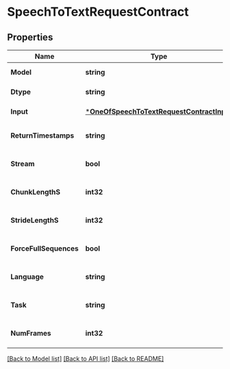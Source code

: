 # SpeechToTextRequestContract

## Properties
Name | Type | Description | Notes
------------ | ------------- | ------------- | -------------
**Model** | **string** |  | [default to null]
**Dtype** | **string** |  | [default to null]
**Input** | [***OneOfSpeechToTextRequestContractInput**](OneOfSpeechToTextRequestContractInput.md) |  | [default to null]
**ReturnTimestamps** | **string** |  | [optional] [default to null]
**Stream** | **bool** |  | [optional] [default to null]
**ChunkLengthS** | **int32** |  | [optional] [default to null]
**StrideLengthS** | **int32** |  | [optional] [default to null]
**ForceFullSequences** | **bool** |  | [optional] [default to null]
**Language** | **string** |  | [optional] [default to null]
**Task** | **string** |  | [optional] [default to null]
**NumFrames** | **int32** |  | [optional] [default to null]

[[Back to Model list]](../README.md#documentation-for-models) [[Back to API list]](../README.md#documentation-for-api-endpoints) [[Back to README]](../README.md)

